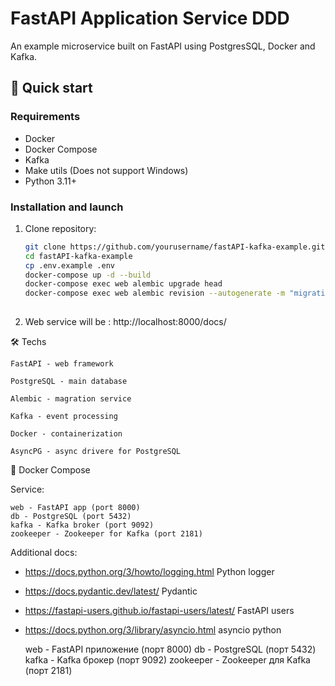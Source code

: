 # FastAPI Application Service DDD

An example microservice built on FastAPI using PostgresSQL, Docker and Kafka.

## 🚀 Quick start

### Requirements

- Docker
- Docker Compose
- Kafka
- Make utils (Does not support Windows)
- Python 3.11+

### Installation and launch

1. Clone repository:
   ```bash
   git clone https://github.com/yourusername/fastAPI-kafka-example.git
   cd fastAPI-kafka-example
   cp .env.example .env
   docker-compose up -d --build
   docker-compose exec web alembic upgrade head
   docker-compose exec web alembic revision --autogenerate -m "migration_name"
    
2. Web service will be : http://localhost:8000/docs/

🛠 Techs

    FastAPI - web framework

    PostgreSQL - main database 

    Alembic - magration service

    Kafka - event processing

    Docker - containerization

    AsyncPG - async drivere for PostgreSQL


🐳 Docker Compose

Service:

    web - FastAPI app (port 8000)
    db - PostgreSQL (port 5432)
    kafka - Kafka broker (port 9092)
    zookeeper - Zookeeper for Kafka (port 2181)

Additional docs:

- https://docs.python.org/3/howto/logging.html Python logger
- https://docs.pydantic.dev/latest/ Pydantic
- https://fastapi-users.github.io/fastapi-users/latest/ FastAPI users
- https://docs.python.org/3/library/asyncio.html asyncio python

    web - FastAPI приложение (порт 8000)
    db - PostgreSQL (порт 5432)
    kafka - Kafka брокер (порт 9092)
    zookeeper - Zookeeper для Kafka (порт 2181)

